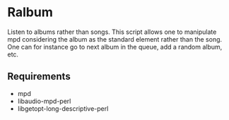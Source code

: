 # Ralbum

Listen to albums rather than songs. This script allows one to manipulate mpd
considering the album as the standard element rather than the song. One can for
instance go to next album in the queue, add a random album, etc.

## Requirements
* mpd
* libaudio-mpd-perl
* libgetopt-long-descriptive-perl
